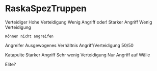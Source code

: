 RaskaSpezTruppen
=========

Verteidiger
    Hohe Verteidigung
    Wenig Angriff
    oder! 
    Starker Angriff
    Wenig Verteidigung
  
    Können nicht angreifen

Angreifer
    Ausgewogenes Verhältnis Angriff/Verteidigung
    50/50

Katapulte
    Starker Angriff
    Sehr wenig Verteidigung
    Nur Angriff auf Wälle
  	
Elite?
